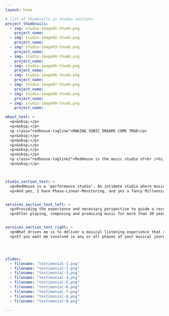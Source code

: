 ```yaml
---
layout: home

# list of thumbnails in studio sections
project_thumbnails:
  - img: studio-image01-thumb.png
    project_name: 
  - img: studio-image02-thumb.png
    project_name: 
  - img: studio-image03-thumb.png
    project_name: 
  - img: studio-image04-thumb.png
    project_name: 
  - img: studio-image05-thumb.png
    project_name: 
  - img: studio-image06-thumb.png
    project_name: 
  - img: studio-image07-thumb.png
    project_name: 
  - img: studio-image08-thumb.png
    project_name: 
  - img: studio-image09-thumb.png
    project_name: 

about_text: >
  <p>&nbsp;</p>
  <p>&nbsp;</p>
  <p class="redhouse-tagline">MAKING SONIC DREAMS COME TRUE</p>
  <p>&nbsp;</p>
  <p>&nbsp;</p>
  <p>&nbsp;</p>
  <p>&nbsp;</p>
  <p>&nbsp;</p>
  <p class="redhouse-tagline2">RedHouse is the music studio of<br />Gijs van Klooster</p>
  <p>&nbsp;</p>



studio_section_text: >
  <p>RedHouse is a 'performance studio'. An intimate studio where musical ideas can be captured without interrupting the flow. Everybody together in one room working on the same thing.</p>
  <p>And yes, I have Phase-Linear-Monitoring, and yes a fancy Millennia pre-amp too. Lotsa instruments and toys available to play. You just need a place that sounds good and where you feel comfortable - and a guy that knows how to work that sh*t.</p>


services_section_text_left: >
  <p>Providing the experience and necessary perspective to guide a recording from start to finish.</p>
  <p>After playing, composing and producing music for more than 30 years in many genres I can cover the whole process that often starts in a rehearsal room or home studio and ends in a mastering studio.</p>


services_section_text_right: >
  <p>What drives me is to deliver a musical listening experience that really expresses the artist’s inspiration. And make everything connect - from concept to final master - and tell the same story; performance, music, processing, mix .. sound.</p>
  <p>If you want me involved in any or all phases of your musical journey, <a href="mailto:gijs@redhouse.nl" target="blank" class="red-link">get in touch</a> and we'll have a coffee.</p>




slides:
  - filename: "testimonial-1.png"
  - filename: "testimonial-2.png"
  - filename: "testimonial-3.png"
  - filename: "testimonial-4.png"
  - filename: "testimonial-5.png"
  - filename: "testimonial-6.png"
  - filename: "testimonial-7.png"
  - filename: "testimonial-8.png"
  - filename: "testimonial-9.png"

---
```

